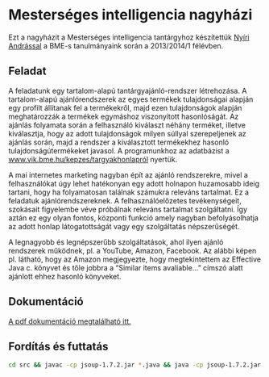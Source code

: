 # Mesterséges intelligencia nagyházi

Ezt a nagyházit a Mesterséges intelligencia tantárgyhoz készítettük [Nyíri Andrással](https://github.com/EndruBoy) a BME-s tanulmányaink során a 2013/2014/1 félévben.

## Feladat

A feladatunk egy tartalom-alapú tantárgyajánló-rendszer létrehozása. A tartalom-alapú ajánlórendszerek az egyes termékek tulajdonságai alapján egy profilt állítanak fel a termékekről, majd ezen tulajdonságok alapján meghatározzák a termékek egymáshoz viszonyított hasonlóságát. Az ajánlás folyamata során a felhasználó kiválaszt néhány terméket, illetve kiválasztja, hogy az adott tulajdonságok milyen súllyal szerepeljenek az ajánlás során, majd a rendszer a kiválasztott termékekhez hasonló tulajdonságútermékeket javasol. A programunkhoz az adatbázist a www.vik.bme.hu/kepzes/targyakhonlapról nyertük.

A mai internetes marketing nagyban épít az ajánló rendszerekre, mivel a felhasználókat úgy lehet hatékonyan egy adott holnapon huzamosabb ideig tartani, hogy ha folyamatosan találnak számukra releváns tartalmat. Ez a feladatuk ajánlórendszereknek. A felhasználóelőzetes tevékenységeit, szokásait figyelembe véve próbálnak releváns tartalmat szolgáltatni. Így aztán ez egy olyan fontos, központi funkció amely nagyban befolyásolhatja az adott honlap látogatottságát vagy egy szolgáltatás népszerűségét.

A legnagyobb és legnépszerűbb szolgáltatások, ahol ilyen ajánló rendszerek működnek, pl. a YouTube, Amazon, Facebook. Az alábbi képen pl. látható, hogy az Amazon megjegyezte, hogy megtekintettem az Effective Java c. könyvet és tőle jobbra a “Similar items avaliable...” címszó alatt ajánlott ehhez hasonló könyveket.

## Dokumentáció

[A pdf dokumentáció megtalálható itt.](https://github.com/lordblendi/java-mesterseges-intelligencia-nhf/blob/master/docs/dokumentacio.pdf)


## Fordítás és futtatás

``` bash
cd src && javac -cp jsoup-1.7.2.jar *.java && java -cp jsoup-1.7.2.jar:. MIHFProgram
```

